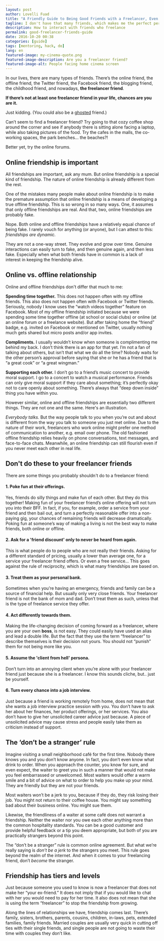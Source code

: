 ```yaml
---
layout: post
author: Lovelli Fuad
title: "A Friendly Guide to Being Good Friends with a Freelancer, Even If You’re Not One"
tagline: I don't have that many friends, which makes me the perfect person to write about friendship.
description: How to interact with friends who freelance
permalink: good-freelancer-friends-guide
date: 2016-10-20 00:38
categories: [guide]
tags: [mentoring, hack, do]
lang: en
featured-image: my-cinema-quote.png
featured-image-description: Are you a freelancer friend?
featured-image-alt: People facing home cinema screen
---
```


<div class="mb-4 lead">In our lives, there are many types of friends. There’s the online friend, the offline friend, the Twitter friend, the Facebook friend, the blogging friend, the childhood friend, and nowadays, <b>the freelancer friend</b>.</div>

**If there’s not at least one freelancer friend in your life, chances are you are it.** 

Just kidding. (You could also be a [ghosted](https://01.media/11-weird-and-wonderful-new-merriam-webster-entries-from-tech) friend.)

Can’t seem to find a freelancer friend? Try going to that cozy coffee shop around the corner and see if anybody there is sitting alone facing a laptop, while also taking pictures of the food. Try the cafes in the malls, the co-working spaces, the park benches… the beaches?! 

Better yet, try the online forums. 

<h2 class="grey mb-4">Online friendship is important</h2>

All friendships are important, ask any mum. But online friendship is a special kind of friendship. The nature of online friendship is already different from the rest. 

One of the mistakes many people make about online friendship is to make the premature assumption that online friendship is a means of developing a true offline friendship. This is so wrong in so many ways. One, it assumes that only offline friendships are real. And that, two, online friendships are probably fake.

Nope. Both online and offline friendships have a relatively equal chance of being fake. I rarely vouch for anything (or anyone), but I can attest to this: _friendships are dynamic._

They are not a one-way street. They evolve and grow over time. Genuine interactions can easily turn to fake, and then genuine again, and then less fake. Especially when what both friends have in common is a lack of interest in keeping the friendship alive. 

## <span class="grey">Online vs. offline relationship</span>

Online and offline friendships don't differ that much to me:

**Spending time together.** This does not happen often with my offline friends. This also does not happen often with Facebook or Twitter friends. Seriously, nobody I know uses the “watch videos together” feature on Facebook. Most of my offline friendship initiated because we were spending some time together offline (at school or social clubs) or online (at an online forum or a freelance website). But after taking home the “friend” badge, e.g. invited on Facebook or mentioned on Twitter, usually nothing much gets shared but micro posts and/or app invites.  

**Compliments.** I usually wouldn’t know when someone is complimenting me behind my back. I don’t think there is an app for that yet. I’m not a fan of talking about others, but isn’t that what we do all the time? Nobody waits for the other person’s approval before saying that she or he has a friend that is “a great cook” or “a great wingman.”  

**Supporting each other.** I don’t go to a friend’s music concert to provide moral support. I go to a concert to watch a musical performance. Friends can only give moral support if they care about something; it’s perfectly okay not to care openly about something. There’s always that “deep down inside” thing you have within you. 

However similar, online and offline friendships are essentially two different things. They are not one and the same. Here's an illustration. 

_Everybody talks._ But the way people talk to you when you’re out and about is different from the way you talk to someone you just met online. Due to the nature of their work, freelancers who work online might prefer one method of communication to another, e.g. email over phone. The old fashioned offline friendship relies heavily on phone conversations, text messages, and face-to-face chats. Meanwhile, an online friendship can still flourish even if you never meet each other in real life. 

## <span class="grey">Don't do these to your freelancer friends</span>

There are some things you probably shouldn't do to a freelancer friend:

#### **1. Poke fun at their offerings.** 
Yes, friends do silly things and make fun of each other. But they do this together! Making fun of your freelancer friend’s online offering will not turn you into their BFF. In fact, if you, for example, order a service from your friend and then bail out, and turn a perfectly reasonable offer into a non-paying gig, your chances of remaining friends will decrease dramatically. Poking fun at someone’s way of making a living is not the best way to make friends, both online or offline.

#### **2. Ask for a 'friend discount' only to never be heard from again.** 
This is what people do to people who are not really their friends. Asking for a different standard of pricing, usually a lower than average one, for a service your freelancer friend offers. Or even a free service… This goes against the rule of reciprocity, which is what many friendships are based on.  

#### **3. Treat them as your personal bank.** 
Sometimes when you’re having an emergency, friends and family can be a source of financial help. But usually only very close friends. Your freelancer friend is not the bank of mom and dad. Don’t treat them as such, unless that is the type of freelance service they offer.  

#### **4. Act differently towards them.** 
Making the life-changing decision of coming forward as a freelancer, where you are your own **boss**, is not easy. They could easily have used an alias and lead a double life. But the fact that they use the term “freelancer” to describe themselves is their decision not yours. You should not “punish” them for not being more like you. 

#### **5. Assume the 'client from hell' persona.** 
Don’t turn into an annoying client when you’re alone with your freelancer friend just because she is a freelancer. I know this sounds cliche, but.. just be yourself.

#### **6. Turn every chance into a job interview.** 
Just because a friend is working remotely from home, does not mean that she wants a job interview practice session with you. You don’t have to ask her about her finances, her product offerings, or her services. You also don’t have to give her unsolicited career advice just because. A piece of unsolicited advice may cause stress and people easily take them as criticism instead of support. 

## <span class="grey">The ‘don’t be a stranger’ rule</span>

Imagine visiting a small neighborhood café for the first time. Nobody there knows you and you don’t know anyone. In fact, you don’t even know what drink to order. When you approach the counter, you know for sure, and even expect, the waiter to greet you in such a manner that would not make you feel embarrassed or unwelcomed. Most waiters would offer a warm smile and a bit of advice on what to order to help you make up your mind. They are friendly but they are not your friends. 

Most waiters won’t be a jerk to you, because if they do, they risk losing their job. You might not return to their coffee house. You might say something bad about their business online. You might sue them. 

Likewise, the friendliness of a waiter at some café does not warrant a friendship. Neither the waiter nor you owe each other anything more than the common hospitality standards. You can be a good customer and provide helpful feedback or a tip you deem appropriate, but both of you are practically strangers beyond this point. 

The “don’t be a stranger” rule is common online agreement. But what we’re really saying is _don’t be a jerk_ to the strangers you meet. This rule goes beyond the realm of the internet. And when it comes to your freelancing friend, don’t _become_ the stranger. 

## <span class="grey">Friendship has tiers and levels</span>

Just because someone you used to know is now a freelancer that does not make her “your ex-friend.” It does not imply that if you would like to chat with her you would need to pay for her time. It also does not mean that she is using the term “freelancer” to stop the friendship from growing. 

Along the lines of relationships we have, friendship comes last. There’s family, sisters, brothers, parents, cousins, children, in-laws, pets, extended families, family friends. Married couples are usually very quick in cutting off ties with their single friends, and single people are not going to waste their time with couples they don’t like.
